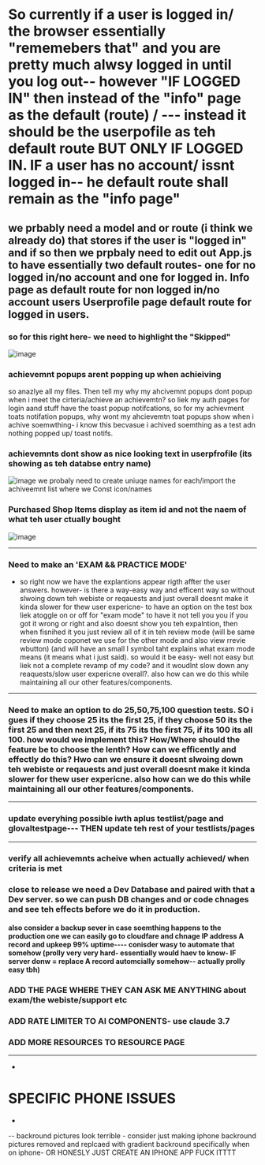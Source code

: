 
# So currently if a user is logged in/ the browser essentially "rememebers that" and you are pretty much alwsy logged in until you log out-- however "IF LOGGED IN" then instead of the "info" page as the default (route) / --- instead it should be the userpofile as teh default route BUT ONLY IF LOGGED IN. IF a user has no account/ issnt logged in-- he default route shall remain as the "info page"
we prbably need a model and or route (i think we already do) that stores if the user is "logged in" and if so then we prpbaly need to edit out App.js to have essentially two default routes- one for no logged in/no account and one for logged in.
Info page as default route for non logged in/no account users
Userprofile page default route for logged in users.
---------------------------


### so for this right here- we need to highlight the "Skipped"
![image](https://github.com/user-attachments/assets/27ca5db8-581f-41ef-b882-f792941e221a)

### achievemnt popups arent popping up when achieiving
so anazlye all my files. Then tell my why my ahcivemnt popups dont popup when i meet the cirteria/achieve an achievemtn? so liek my auth pages for login aand stuff have the toast popup notifcations, so for my achievment toats notifation popups, why wont my ahcievemtn toat popups show when i achive soemwthing- i know this becvasue i achived soemthing as a test adn nothing popped up/ toast notifs.


### achievemnts dont show as nice looking text in userpfrofile (its showing as teh databse entry name)
![image](https://github.com/user-attachments/assets/840804c2-3d14-47b6-9539-90f202f39ca6)
we probaly need to create uniuqe names for each/import the achiveemnt list where we Const icon/names

###  Purchased Shop Items display as item id and not the naem of what teh user ctually bought
![image](https://github.com/user-attachments/assets/a285b474-d31d-466c-8f22-0d45be33d771)

------------------------------------------------
### Need to make an 'EXAM && PRACTICE MODE'
- so right now we have the explantions appear rigth affter the user answers. however- is there a way-easy way and efficent way so without slwoing down teh webiste or reqauests and just overall doesnt make it kinda slower for thew user expericne- to have an option on the test box liek atoggle on or off for "exam mode" to have it not tell you you if you got it wrong or right and also doesnt show you teh expalntion, then when fisnihed it you just review all of it in teh review mode (will be same review mode coponet we use for the other mode and also view rrevie wbutton) (and will have an small I symbol taht explains what exam mode means (it means what i just said). so would it be easy- well not easy but liek not a complete revamp of my code? and it woudlnt slow down any reaquests/slow user expericne overall?. also how can we do this while maintaining all our other features/components.
-------------------------------------------------
### Need to make an option to do 25,50,75,100 question tests. SO i gues if they choose 25 its the first 25, if they choose 50 its the first 25 and then next 25, if its 75 its the first 75, if its 100 its all 100. how would we implement this? How/Where should the feature be to choose the lenth? How can we efficently and effectly do this? Hwo can we ensure it doesnt slwoing down teh webiste or reqauests and just overall doesnt make it kinda slower for thew user expericne. also how can we do this while maintaining all our other features/components.
----------------------------------------------------------------------------------------------------------------------------------------------------------------------------------
### update everyhing possible iwth aplus testlist/page and glovaltestpage--- THEN update teh rest of your testlists/pages
-------------------------------------------------------------------------------------------------------------------------
### verify all achievemnts acheive when actually achieved/ when criteria is met

### close to release we need a Dev Database and paired with that a Dev server. so we can push DB changes and or code chnages and see teh effects before we do it in production. 
#### also consider a backup sever in case soemthing happens to the production one we can easily go to cloudfare and chnage IP address A record and upkeep 99% uptime---- conisder wasy to automate that somehow (prolly very very hard- essentially would haev to know- IF server donw = replace A record automcially somehow-- actually prolly easy tbh)

### ADD THE PAGE WHERE THEY CAN ASK ME ANYTHING about exam/the webiste/support etc

### ADD RATE LIMITER TO AI COMPONENTS- use claude 3.7

### ADD MORE RESOURCES TO RESOURCE PAGE


---
-
# SPECIFIC PHONE ISSUES
-
--
backround pictures look terrible - consider just making iphone backround pictures removed and replcaed with gradient backround specifically when on iphone- OR HONESLY JUST CREATE AN IPHONE APP FUCK ITTTT








